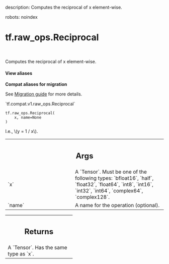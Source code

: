 description: Computes the reciprocal of x element-wise.

robots: noindex

# tf.raw_ops.Reciprocal

<!-- Insert buttons and diff -->

<table class="tfo-notebook-buttons tfo-api nocontent" align="left">

</table>



Computes the reciprocal of x element-wise.

<section class="expandable">
  <h4 class="showalways">View aliases</h4>
  <p>
<b>Compat aliases for migration</b>
<p>See
<a href="https://www.tensorflow.org/guide/migrate">Migration guide</a> for
more details.</p>
<p>`tf.compat.v1.raw_ops.Reciprocal`</p>
</p>
</section>

<pre class="devsite-click-to-copy prettyprint lang-py tfo-signature-link">
<code>tf.raw_ops.Reciprocal(
    x, name=None
)
</code></pre>



<!-- Placeholder for "Used in" -->

I.e., \\(y = 1 / x\\).

<!-- Tabular view -->
 <table class="responsive fixed orange">
<colgroup><col width="214px"><col></colgroup>
<tr><th colspan="2"><h2 class="add-link">Args</h2></th></tr>

<tr>
<td>
`x`
</td>
<td>
A `Tensor`. Must be one of the following types: `bfloat16`, `half`, `float32`, `float64`, `int8`, `int16`, `int32`, `int64`, `complex64`, `complex128`.
</td>
</tr><tr>
<td>
`name`
</td>
<td>
A name for the operation (optional).
</td>
</tr>
</table>



<!-- Tabular view -->
 <table class="responsive fixed orange">
<colgroup><col width="214px"><col></colgroup>
<tr><th colspan="2"><h2 class="add-link">Returns</h2></th></tr>
<tr class="alt">
<td colspan="2">
A `Tensor`. Has the same type as `x`.
</td>
</tr>

</table>

